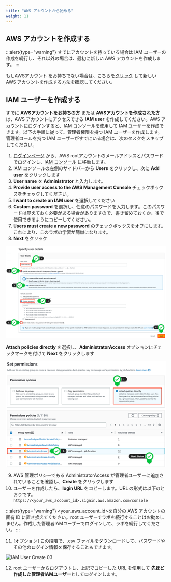 ```yaml
---
title: "AWS アカウントから始める"
weight: 11
---
```

## AWS アカウントを作成する

:::alert{type="warning"}
すでにアカウントを持っている場合は IAM ユーザーの作成を続行し、それ以外の場合は、最初に新しい AWS アカウントを作成します。
:::

もしAWSアカウント をお持ちでない場合は、こちらを[クリック](https://aws.amazon.com/premiumsupport/knowledge-center/create-and-activate-aws-account/)  して新しい AWS アカウントを作成する方法を確認してください。

## IAM ユーザーを作成する
すでに **AWSアカウントをお持ちの方** または **AWSアカウントを作成された方** は、AWS アカウントにアクセスできる **IAM user** を作成してください。AWS アカウントにログインすると、IAM コンソールを使用して IAM ユーザーを作成できます。以下の手順に従って、管理者権限を持つ IAM ユーザーを作成します。管理者ロールを持つ IAM ユーザーがすでにいる場合は、次のタスクをスキップしてください。

1. [ログインページ](https://console.aws.amazon.com/) から、AWS rootアカウントのメールアドレスとパスワードでログインし、[IAM コンソール](https://console.aws.amazon.com/iam/home#/home)  に移動します。
2. IAM コンソールの左側のサイドバーから **Users** をクリックし、次に **Add user** をクリックします
3. **User name** を **Administrator** と入力します。
4. **Provide user access to the AWS Management Console** チェックボックスをチェックしてください。
5. **I want to create an IAM user** を選択してください
6. **Custom password** を選択し、任意のパスワードを入力します。このパスワードは覚えておく必要がある場合がありますので、書き留めておくか、後で使用できるようにコピーしてください。
7. **Users must create a new password** のチェックボックスをオフにします。これにより、このラボの学習が簡単になります。
8. **Next** をクリック

![IAM User Create 01](/static/01_PreReq/01_01_AWSAccount/iam-user-01.png)

**Attach policies directly** を選択し、**AdministratorAccess** オプションにチェックマークを付けて **Next** をクリックします

![IAM User Create 02](/static/01_PreReq/01_01_AWSAccount/iam-user-02.png)

9. AWS 管理ポリシーである AdministratorAccess が管理者ユーザーに追加されていることを確認し、**Create** をクリックします
10.  ユーザーを作成したら、**login URL** をコピーします。URL の形式は以下のとおりです。 
```https://<your_aws_account_id>.signin.aws.amazon.com/console```

:::alert{type="warning"}
<your_aws_account_id>を自分の AWS アカウントの固有 ID に置き換えてください。root ユーザーでラボを続行することはお勧めしません。作成した管理者IAMユーザーでログインして、ラボを続行してください。
:::

11.  [オプション] この段階で、.csv ファイルをダウンロードして、パスワードやその他のログイン情報を保存することもできます。

![IAM User Create 03](/static/01_PreReq/01_01_AWSAccount/iam-user-03.png)

12.  root ユーザーからログアウトし、上記でコピーした URL を使用して **先ほど作成した管理者IAMユーザー**としてログインします。